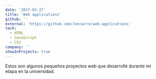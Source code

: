 ```yaml
---
date: '2017-03-27'
title: 'Web applications'
github: ''
external: 'https://github.com/Joncarre/web-applications'
tech:
  - HTML
  - JavaScript
  - CSS
company: ''
showInProjects: true
---
```


Estos son algunos pequeños proyectos web que desarrollé durante mi etapa en la universidad.
